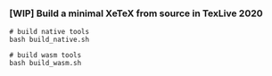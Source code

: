### [WIP] Build a minimal XeTeX from source in TexLive 2020

```shell
# build native tools
bash build_native.sh

# build wasm tools
bash build_wasm.sh
```
